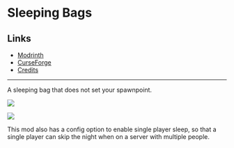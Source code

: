 <!-- modrinth_exclude.start -->

# Sleeping Bags

## Links

- [Modrinth](https://modrinth.com/mod/sleeping-bags)
- [CurseForge](https://www.curseforge.com/minecraft/mc-mods/sleeping-bags)
- [Credits](https://modrepo.de/minecraft/sleeping_bags/credits)

---

<!-- modrinth_exclude.end -->

A sleeping bag that does not set your spawnpoint.

![](https://i.imgur.com/ZsiwECS.png)

![](https://media.giphy.com/media/f6VfJVX6ioGCNqQekV/giphy.gif)

This mod also has a config option to enable single player sleep, so that a single player can skip the night when on a server with multiple people.